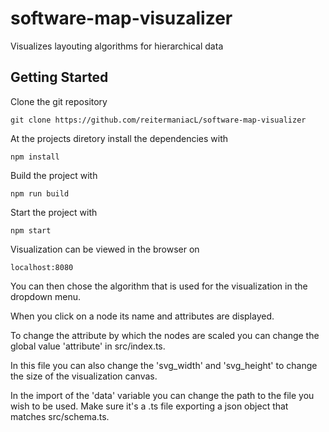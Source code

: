 # software-map-visuzalizer

Visualizes layouting algorithms for hierarchical data

## Getting Started

Clone the git repository
```
git clone https://github.com/reitermaniacL/software-map-visualizer
```

At the projects diretory install the dependencies with
```
npm install
```

Build the project with
```
npm run build
```

Start the project with
```
npm start
```

Visualization can be viewed in the browser on
```
localhost:8080
```

You can then chose the algorithm that is used for the visualization in the dropdown menu.

When you click on a node its name and attributes are displayed.

To change the attribute by which the nodes are scaled you can change the global value 'attribute' in src/index.ts.

In this file you can also change the 'svg_width' and 'svg_height' to change the size of the visualization canvas.

In the import of the 'data' variable you can change the path to the file you wish to be used. 
Make sure it's a .ts file exporting a json object that matches src/schema.ts.
